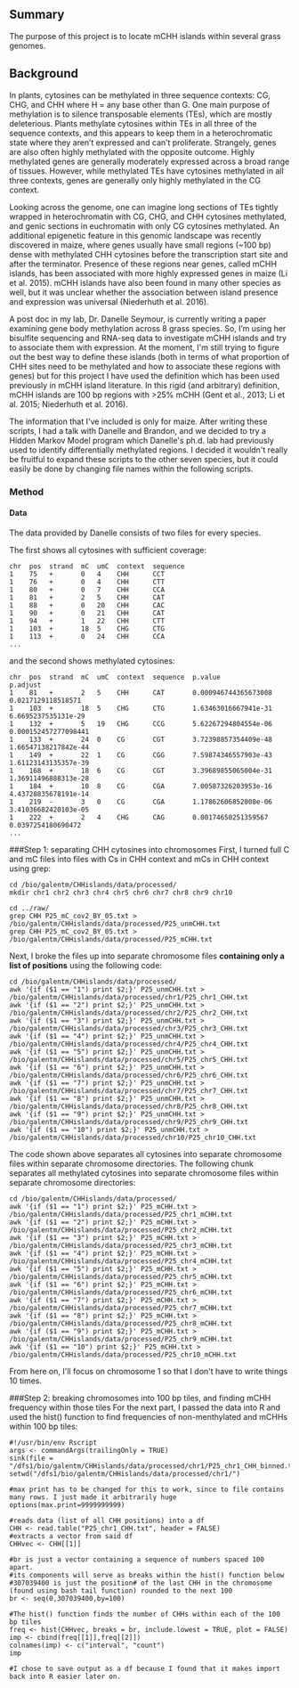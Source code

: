 ## Summary
The purpose of this project is to locate mCHH islands within several grass genomes. 

## Background
  In plants, cytosines can be methylated in three sequence contexts: CG, CHG, and CHH where H = any base other than G. One main purpose of methylation is to silence transposable elements (TEs), which are mostly deleterious. Plants methylate cytosines within TEs in all three of the sequence contexts, and this appears to keep them in a heterochromatic state where they aren’t expressed and can’t proliferate. Strangely, genes are also often highly methylated with the opposite outcome. Highly methylated genes are generally moderately expressed across a broad range of tissues. However, while methylated TEs have cytosines methylated in all three contexts, genes are generally only highly methylated in the CG context. 
  
  Looking across the genome, one can imagine long sections of TEs tightly wrapped in heterochromatin with CG, CHG, and CHH cytosines methylated, and genic sections in euchromatin with only CG cytosines methylated. An additional epigenetic feature in this genomic landscape was recently discovered in maize, where genes usually have small regions (~100 bp) dense with methylated CHH cytosines before the transcription start site and after the terminator. Presence of these regions near genes, called mCHH islands, has been associated with more highly expressed genes in maize (Li et al. 2015). mCHH islands have also been found in many other species as well, but it was unclear whether the association between island presence and expression was universal (Niederhuth et al. 2016).
  
  A post doc in my lab, Dr. Danelle Seymour, is currently writing a paper examining gene body methylation across 8 grass species. So, I’m using her bisulfite sequencing and RNA-seq data to investigate mCHH islands and try to associate them with expression. At the moment, I'm still trying to figure out the best way to define these islands (both in terms of what proportion of CHH sites need to be methylated and how to associate these regions with genes) but for this project I have used the definition which has been used previously in mCHH island literature. In this rigid (and arbitrary) definition, mCHH islands are 100 bp regions with >25% mCHH (Gent et al., 2013; Li et al. 2015; Niederhuth et al. 2016).
  
  The information that I've included is only for maize. After writing these scripts, I had a talk with Danelle and Brandon, and we decided to try a Hidden Markov Model program which Danelle's ph.d. lab had previously used to identify differentially methylated regions. I decided it wouldn't really be fruitful to expand these scripts to the other seven species, but it could easily be done by changing file names within the following scripts.

### Method
#### Data
The data provided by Danelle consists of two files for every species.

The first shows all cytosines with sufficient coverage: 
```
chr  pos  strand  mC  umC  context  sequence
1    75   +       0   4    CHH      CCT
1    76   +       0   4    CHH      CTT
1    80   +       0   7    CHH      CCA
1    81   +       2   5    CHH      CAT
1    88   +       0   20   CHH      CAC
1    90   +       0   21   CHH      CAT
1    94   +       1   22   CHH      CTT
1    103  +       18  5    CHG      CTG
1    113  +       0   24   CHH      CCA
...
```
and the second shows methylated cytosines:
```
chr  pos  strand  mC  umC  context  sequence  p.value               p.adjust
1    81   +       2   5    CHH      CAT       0.000946744365673008  0.0217129118518571
1    103  +       18  5    CHG      CTG       1.63463016667941e-31  6.6695237535131e-29
1    132  +       5   19   CHG      CCG       5.62267294804554e-06  0.000152457277098441
1    133  +       24  0    CG       CGT       3.72398857354409e-48  1.66547138217842e-44
1    149  +       22  1    CG       CGG       7.59874346557903e-43  1.61123143135357e-39
1    168  +       18  6    CG       CGT       3.39689855065004e-31  1.36911496888313e-28
1    184  +       10  8    CG       CGA       7.00587326203953e-16  4.43728835678191e-14
1    219  -       3   0    CG       CGA       1.17862606852008e-06  3.41036682420103e-05
1    222  +       2   4    CHG      CAG       0.00174650251359567   0.0397254180690472
...
```
###Step 1: separating CHH cytosines into chromosomes
First, I turned full C and mC files into files with Cs in CHH context and mCs in CHH context using grep:
```
cd /bio/galentm/CHHislands/data/processed/
mkdir chr1 chr2 chr3 chr4 chr5 chr6 chr7 chr8 chr9 chr10

cd ../raw/
grep CHH P25_mC_cov2_BY_05.txt > /bio/galentm/CHHislands/data/processed/P25_unmCHH.txt
grep CHH P25_mC_cov2_BY_05.txt > /bio/galentm/CHHislands/data/processed/P25_mCHH.txt
```
Next, I broke the files up into separate chromosome files **containing only a list of positions** using the following code:
```
cd /bio/galentm/CHHislands/data/processed/
awk '{if ($1 == "1") print $2;}' P25_unmCHH.txt > /bio/galentm/CHHislands/data/processed/chr1/P25_chr1_CHH.txt
awk '{if ($1 == "2") print $2;}' P25_unmCHH.txt > /bio/galentm/CHHislands/data/processed/chr2/P25_chr2_CHH.txt
awk '{if ($1 == "3") print $2;}' P25_unmCHH.txt > /bio/galentm/CHHislands/data/processed/chr3/P25_chr3_CHH.txt
awk '{if ($1 == "4") print $2;}' P25_unmCHH.txt > /bio/galentm/CHHislands/data/processed/chr4/P25_chr4_CHH.txt
awk '{if ($1 == "5") print $2;}' P25_unmCHH.txt > /bio/galentm/CHHislands/data/processed/chr5/P25_chr5_CHH.txt
awk '{if ($1 == "6") print $2;}' P25_unmCHH.txt > /bio/galentm/CHHislands/data/processed/chr6/P25_chr6_CHH.txt
awk '{if ($1 == "7") print $2;}' P25_unmCHH.txt > /bio/galentm/CHHislands/data/processed/chr7/P25_chr7_CHH.txt
awk '{if ($1 == "8") print $2;}' P25_unmCHH.txt > /bio/galentm/CHHislands/data/processed/chr8/P25_chr8_CHH.txt
awk '{if ($1 == "9") print $2;}' P25_unmCHH.txt > /bio/galentm/CHHislands/data/processed/chr9/P25_chr9_CHH.txt
awk '{if ($1 == "10") print $2;}' P25_unmCHH.txt > /bio/galentm/CHHislands/data/processed/chr10/P25_chr10_CHH.txt
```
The code shown above separates all cytosines into separate chromosome files within separate chromosome directories. The following chunk separates all methylated cytosines into separate chromosome files within separate chromosome directories:
```
cd /bio/galentm/CHHislands/data/processed/
awk '{if ($1 == "1") print $2;}' P25_mCHH.txt > /bio/galentm/CHHislands/data/processed/P25_chr1_mCHH.txt
awk '{if ($1 == "2") print $2;}' P25_mCHH.txt > /bio/galentm/CHHislands/data/processed/P25_chr2_mCHH.txt
awk '{if ($1 == "3") print $2;}' P25_mCHH.txt > /bio/galentm/CHHislands/data/processed/P25_chr3_mCHH.txt
awk '{if ($1 == "4") print $2;}' P25_mCHH.txt > /bio/galentm/CHHislands/data/processed/P25_chr4_mCHH.txt
awk '{if ($1 == "5") print $2;}' P25_mCHH.txt > /bio/galentm/CHHislands/data/processed/P25_chr5_mCHH.txt
awk '{if ($1 == "6") print $2;}' P25_mCHH.txt > /bio/galentm/CHHislands/data/processed/P25_chr6_mCHH.txt
awk '{if ($1 == "7") print $2;}' P25_mCHH.txt > /bio/galentm/CHHislands/data/processed/P25_chr7_mCHH.txt
awk '{if ($1 == "8") print $2;}' P25_mCHH.txt > /bio/galentm/CHHislands/data/processed/P25_chr8_mCHH.txt
awk '{if ($1 == "9") print $2;}' P25_mCHH.txt > /bio/galentm/CHHislands/data/processed/P25_chr9_mCHH.txt
awk '{if ($1 == "10") print $2;}' P25_mCHH.txt > /bio/galentm/CHHislands/data/processed/P25_chr10_mCHH.txt
```
From here on, I'll focus on chromosome 1 so that I don't have to write things 10 times.

###Step 2: breaking chromosomes into 100 bp tiles, and finding mCHH frequency within those tiles
For the next part, I passed the data into R and used the hist() function to find frequencies of non-menthylated and mCHHs within 100 bp tiles:
```
#!/usr/bin/env Rscript
args <- commandArgs(trailingOnly = TRUE)
sink(file = "/dfs1/bio/galentm/CHHislands/data/processed/chr1/P25_chr1_CHH_binned.txt")
setwd("/dfs1/bio/galentm/CHHislands/data/processed/chr1/")

#max print has to be changed for this to work, since to file contains many rows. I just made it arbitrarily huge
options(max.print=9999999999)

#reads data (list of all CHH positions) into a df
CHH <- read.table("P25_chr1_CHH.txt", header = FALSE)
#extracts a vector from said df
CHHvec <- CHH[[1]]

#br is just a vector containing a sequence of numbers spaced 100 apart. 
#its components will serve as breaks within the hist() function below
#307039400 is just the position# of the last CHH in the chromosome (found using bash tail function) rounded to the next 100
br <- seq(0,307039400,by=100)

#The hist() function finds the number of CHHs within each of the 100 bp tiles
freq <- hist(CHHvec, breaks = br, include.lowest = TRUE, plot = FALSE)
imp <- cbind(freq[[1]],freq[[2]])
colnames(imp) <- c("interval", "count")
imp

#I chose to save output as a df because I found that it makes import back into R easier later on. 
```



  
